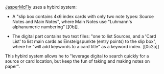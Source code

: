 [JasperMcFly][] uses a hybird system:

- A "slip box contains 4x6 index cards with only two note types: Source Notes and Main Notes",
  where Main Notes use "Luhmann's alphanumeric numbering" [[0b]].

- The digital part contains two text files: "one to list Sources, and a 'Card List' to list main cards as Einsteigspunkte (entry points) to the slip box", where he "will add keywords to a card title" as a keyword index. [[0c2a]]

This hybird system allows he to "leverage digital to search quickly for a source or card location, but keep the fun of taking and making notes on paper".

[JasperMcFly]: https://forum.zettelkasten.de/discussion/comment/20119/#Comment_20119